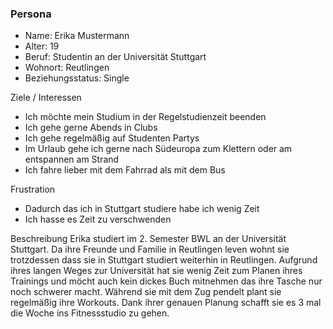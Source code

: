 ### Persona
* Name: Erika Mustermann
* Alter: 19
* Beruf: Studentin an der Universität Stuttgart
* Wohnort: Reutlingen
* Beziehungsstatus: Single

Ziele / Interessen
* Ich möchte mein Studium in der Regelstudienzeit beenden
* Ich gehe gerne Abends in Clubs
* Ich gehe regelmäßig auf Studenten Partys
* Im Urlaub gehe ich gerne nach Südeuropa zum Klettern oder am entspannen am Strand
* Ich fahre lieber mit dem Fahrrad als mit dem Bus


Frustration
* Dadurch das ich in Stuttgart studiere habe ich wenig Zeit
* Ich hasse es Zeit zu verschwenden

Beschreibung
Erika studiert im 2. Semester BWL an der Universität Stuttgart. Da ihre Freunde und Familie in Reutlingen leven wohnt sie trotzdessen dass sie in Stuttgart studiert weiterhin in Reutlingen. Aufgrund ihres langen Weges zur Universität hat sie wenig Zeit zum Planen ihres Trainings und möcht auch kein dickes Buch mitnehmen das ihre Tasche nur noch schwerer macht. Während sie mit dem Zug pendelt plant sie regelmäßig ihre Workouts. Dank ihrer genauen Planung schafft sie es 3 mal die Woche ins Fitnessstudio zu gehen.